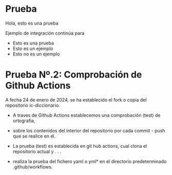 # Prueba

Hola, esto es una prueba

Ejemplo de integración continúa para

* Esto es una prueba
* Esto es un ejemplo
* Esto no es un ejemplo

# Prueba Nº.2: Comprobación de Github Actions

A fecha 24 de enero de 2024, se ha establecido el fork o copia del repositorio ic-diccionario.

* A traves de Github Actions establecemos una comprobación (test) de ortografia,
* sobre los contenidos del interior del repositorio por cada commit - push que se realice en él.

* La prueba (test) es establecida en git hub actions, cual clona el repositorio actual y . . .
* realiza la prueba del fichero yaml o yml* en el directorio predeterminado .github/workflows. 
